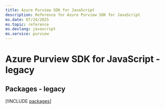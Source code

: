 ```yaml
---
title: Azure Purview SDK for JavaScript
description: Reference for Azure Purview SDK for JavaScript
ms.date: 07/24/2025
ms.topic: reference
ms.devlang: javascript
ms.service: purview
---
```

# Azure Purview SDK for JavaScript - legacy
## Packages - legacy
[!INCLUDE [packages](purview-index.md)]